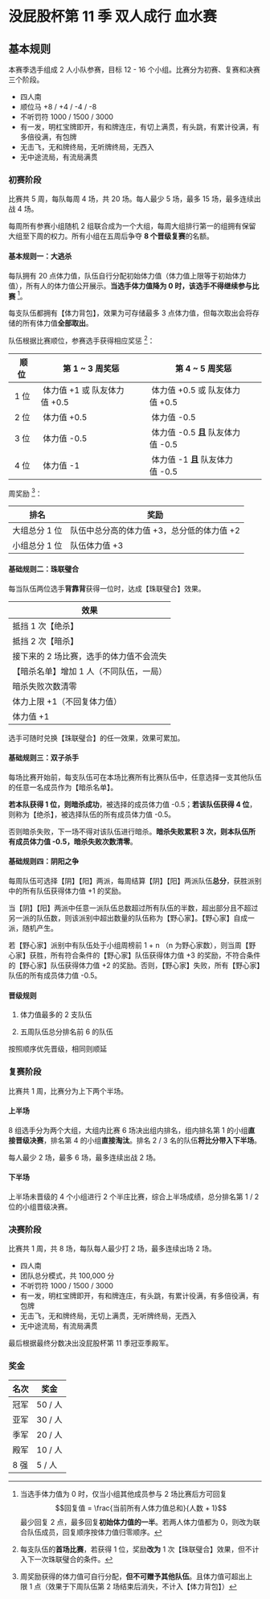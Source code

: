 # 没屁股杯第 11 季 双人成行 血水赛

## 基本规则

本赛季选手组成 2 人小队参赛，目标 12 - 16 个小组。比赛分为初赛、复赛和决赛三个阶段。

+ 四人南
+ 顺位马 +8 / +4 / -4 / -8
+ 不听罚符 1000 / 1500 / 3000
+ 有一发，明杠宝牌即开，有和牌连庄，有切上满贯，有头跳，有累计役满，有多倍役满，有包牌
+ 无击飞，无和牌终局，无听牌终局，无西入
+ 无中途流局，有流局满贯

### 初赛阶段

比赛共 5 周，每队每周 4 场，共 20 场。每人最少 5 场，最多 15 场，最多连续出战 4 场。

每周所有参赛小组随机 2 组联合成为一个大组，每周大组排行第一的组拥有保留大组至下周的权力。所有小组在五周后争夺 **8 个晋级复赛**的名额。

#### 基本规则一：大逃杀

每队拥有 20 点体力值，队伍自行分配初始体力值（体力值上限等于初始体力值），所有人的体力值公开展示。**当选手体力值降为 0 时，该选手不得继续参与比赛** [^1]。

每支队伍都拥有【体力背包】，效果为可存储最多 3 点体力值，但每次取出会将存储的所有体力值**全部取出**。

队伍根据比赛顺位，参赛选手获得相应奖惩 [^2]：

| 顺位 | 第 1 ~ 3 周奖惩 | 第 4 ~ 5 周奖惩 |
|-----|-----|-----|
| 1 位 | 体力值 +1 或 队友体力值 +0.5 | 体力值 +0.5 或 队友体力值 +0.5 |
| 2 位 | 体力值 +0.5 | 体力值 -0.5 |
| 3 位 | 体力值 -0.5 | 体力值 -0.5 **且** 队友体力值 -0.5 |
| 4 位 | 体力值 -1 | 体力值 -1 **且** 队友体力值 -0.5 |

周奖励 [^3]：

| 排名 | 奖励 |
|-----|-----|
| 大组总分 1 位 | 队伍中总分高的体力值 +3，总分低的体力值 +2 |
| 小组总分 1 位 | 队伍体力值 +3 |

[^1]: 当选手体力值为 0 时，仅当小组其他成员参与 2 场比赛后方可回复 $$回复值 = \frac{当前所有人体力值总和}{人数 + 1}$$ 最少回复 2 点，最多回复**初始体力值的一半**。若两人体力值都为 0，则改为联合队伍成员，回复顺序按体力值归零顺序。

[^2]: 每支队伍的**首场比赛**，若获得 1 位，奖励**改为** 1 次【珠联璧合】效果，但不计入下一次珠联璧合的条件。

[^3]: 周奖励获得的体力值可自行分配，**但不可赠予其他队伍**。且体力值可超出上限 1 点（效果于下周队伍第 2 场结束后消失，不计入【体力背包】）

#### 基础规则二：珠联璧合

每当队伍两位选手**背靠背**获得一位时，达成【珠联璧合】效果。

| 效果 |
|-----|
| 抵挡 1 次【绝杀】 |
| 抵挡 2 次【暗杀】 |
| 接下来的 2 场比赛，选手的体力值不会流失 |
| 【暗杀名单】增加 1 人（不同队伍，一局） |
| 暗杀失败次数清零 |
| 体力上限 +1（不回复体力值） |
| 体力值 +1 |

选手可随时兑换【珠联璧合】的任一效果，效果可累加。

#### 基础规则三：双子杀手

每场比赛开始前，每支队伍可在本场比赛所有比赛队伍中，任意选择一支其他队伍的任意一名成员作为【暗杀名单】。

**若本队获得 1 位，则暗杀成功**，被选择的成员体力值 -0.5；**若该队伍获得 4 位**，则称为【绝杀】，被选择队伍的所有成员体力值 -0.5。

否则暗杀失败，下一场不得对该队伍进行暗杀。**暗杀失败累积 3 次，则本队伍所有成员体力值 -0.5，暗杀失败次数清零**。

#### 基础规则四：阴阳之争

每周队伍可选择【阴】【阳】两派，每周结算【阴】【阳】两派队伍**总分**，获胜派别中的所有队伍获得体力值 +1 的奖励。

当【阴】【阳】两派中任意一派队伍总数超过所有队伍的半数，超出部分且不超过另一派的队伍数，则该派别中超出数量的队伍称为【野心家】。【野心家】自成一派，随机产生。

若【野心家】派别中有队伍处于小组周榜前 1 + n （n 为野心家数），则当周【野心家】获胜，所有符合条件的【野心家】队伍获得体力值 +3 的奖励，不符合条件的【野心家】队伍获得体力值 +2 的奖励。否则，【野心家】失败，所有【野心家】队伍的所有成员体力值 -0.5。

#### 晋级规则

1. 体力值最多的 2 支队伍

2. 五周队伍总分排名前 6 的队伍

按照顺序优先晋级，相同则顺延

### 复赛阶段

比赛共 1 周，比赛分为上下两个半场。

#### 上半场

8 组选手分为两个大组，大组内比赛 6 场决出组内排名，组内排名第 1 的小组**直接晋级决赛**，排名第 4 的小组**直接淘汰**。排名 2 / 3 名的队伍**将比分带入下半场**。

每人最少 2 场，最多 6 场，最多连续出战 2 场。

#### 下半场

上半场未晋级的 4 个小组进行 2 个半庄比赛，综合上半场成绩，总分排名第 1 / 2 位的小组晋级决赛。

### 决赛阶段

比赛共 1 周，共 8 场，每队每人最少打 2 场，最多连续出场 2 场。

+ 四人南
+ 团队总分模式，共 100,000 分
+ 不听罚符 1000 / 1500 / 3000
+ 有一发，明杠宝牌即开，有和牌连庄，有头跳，有累计役满，有多倍役满，有包牌
+ 无击飞，无和牌终局，无切上满贯，无听牌终局，无西入
+ 无中途流局，有流局满贯

最后根据最终分数决出没屁股杯第 11 季冠亚季殿军。

### 奖金

| 名次 | 奖金 |
|-----|-----|
| 冠军 | 50 / 人 |
| 亚军 | 30 / 人 |
| 季军 | 20 / 人 |
| 殿军 | 10 / 人 |
| 8 强 | 5 / 人 |

